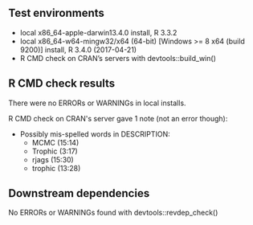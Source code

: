 ## Test environments
* local x86_64-apple-darwin13.4.0 install, R 3.3.2
* local x86_64-w64-mingw32/x64 (64-bit) [Windows >= 8 x64 (build 9200)] install, R 3.4.0 (2017-04-21)
* R CMD check on CRAN’s servers with devtools::build_win()

## R CMD check results
There were no ERRORs or WARNINGs in local installs.

R CMD check on CRAN's server gave 1 note (not an error though):

* Possibly mis-spelled words in DESCRIPTION:
    + MCMC (15:14)
    + Trophic (3:17)
    + rjags (15:30)
    + trophic (13:28)

## Downstream dependencies
No ERRORs or WARNINGs found with devtools::revdep_check()
